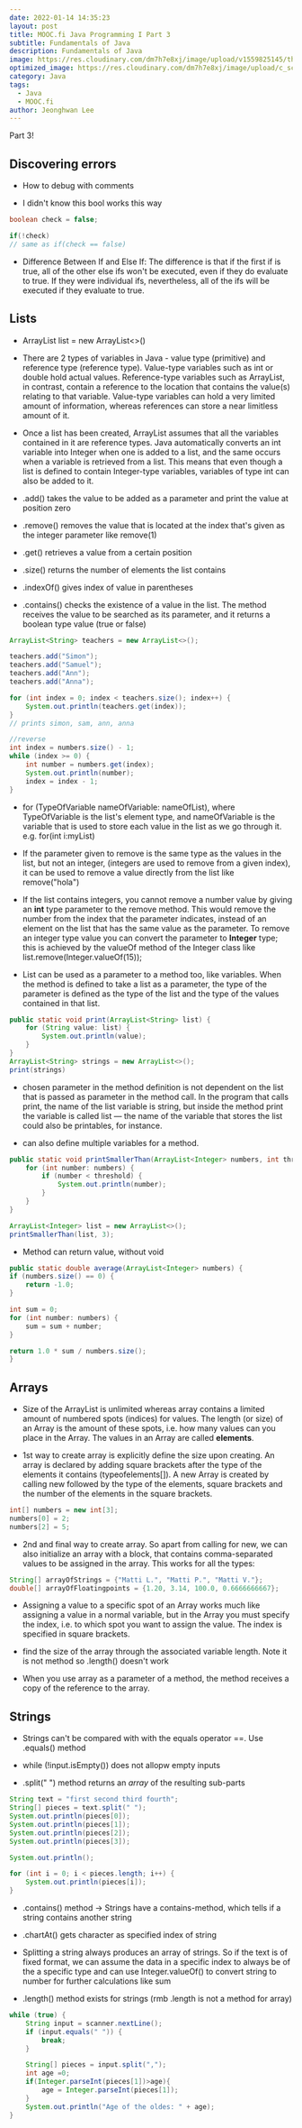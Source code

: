 ```yaml
---
date: 2022-01-14 14:35:23
layout: post
title: MOOC.fi Java Programming I Part 3
subtitle: Fundamentals of Java
description: Fundamentals of Java
image: https://res.cloudinary.com/dm7h7e8xj/image/upload/v1559825145/theme16_o0seet.jpg
optimized_image: https://res.cloudinary.com/dm7h7e8xj/image/upload/c_scale,w_380/v1559825145/theme16_o0seet.jpg
category: Java
tags:
  - Java
  - MOOC.fi
author: Jeonghwan Lee
---
```


Part 3!

## Discovering errors
* How to debug with comments

* I didn't know this bool works this way
```java
boolean check = false;

if(!check)
// same as if(check == false)
```

* Difference Between If and Else If: The difference is that if the first if is true, all of the other else ifs won't be executed, even if they do evaluate to true. If they were individual ifs, nevertheless, all of the ifs will be executed if they evaluate to true.

## Lists
* ArrayList<Type> list = new ArrayList<>()

* There are 2 types of variables in Java - value type (primitive) and reference type (reference type). Value-type variables such as int or double hold actual values. Reference-type variables such as ArrayList, in contrast, contain a reference to the location that contains the value(s) relating to that variable. Value-type variables can hold a very limited amount of information, whereas references can store a near limitless amount of it.

* Once a list has been created, ArrayList assumes that all the variables contained in it are reference types. Java automatically converts an int variable into Integer when one is added to a list, and the same occurs when a variable is retrieved from a list. This means that even though a list is defined to contain Integer-type variables, variables of type int can also be added to it.

* .add() takes the value to be added as a parameter and print the value at position zero

* .remove() removes the value that is located at the index that's given as the integer parameter like remove(1)

* .get() retrieves a value from a certain position

* .size() returns the number of elements the list contains

* .indexOf() gives index of value in parentheses

* .contains() checks the existence of a value in the list. The method receives the value to be searched as its parameter, and it returns a boolean type value (true or false)

```java
ArrayList<String> teachers = new ArrayList<>();

teachers.add("Simon");
teachers.add("Samuel");
teachers.add("Ann");
teachers.add("Anna");

for (int index = 0; index < teachers.size(); index++) {
    System.out.println(teachers.get(index));
}
// prints simon, sam, ann, anna

//reverse
int index = numbers.size() - 1;
while (index >= 0) {
    int number = numbers.get(index);
    System.out.println(number);
    index = index - 1;
}
```

* for (TypeOfVariable nameOfVariable: nameOfList), where TypeOfVariable is the list's element type, and nameOfVariable is the variable that is used to store each value in the list as we go through it. e.g. for(int i:myList)

* If the parameter given to remove is the same type as the values in the list, but not an integer, (integers are used to remove from a given index), it can be used to remove a value directly from the list like remove("hola")

* If the list contains integers, you cannot remove a number value by giving an **int** type parameter to the remove method. This would remove the number from the index that the parameter indicates, instead of an element on the list that has the same value as the parameter. To remove an integer type value you can convert the parameter to **Integer** type; this is achieved by the valueOf method of the Integer class like list.remove(Integer.valueOf(15));

* List can be used as a parameter to a method too, like variables. When the method is defined to take a list as a parameter, the type of the parameter is defined as the type of the list and the type of the values contained in that list.

```java
public static void print(ArrayList<String> list) {
    for (String value: list) {
        System.out.println(value);
    }
}
ArrayList<String> strings = new ArrayList<>();
print(strings)
```
* chosen parameter in the method definition is not dependent on the list that is passed as parameter in the method call. In the program that calls print, the name of the list variable is string, but inside the method print the variable is called list — the name of the variable that stores the list could also be printables, for instance.

* can also define multiple variables for a method. 

```java
public static void printSmallerThan(ArrayList<Integer> numbers, int threshold) {
    for (int number: numbers) {
        if (number < threshold) {
            System.out.println(number);
        }
    }
}

ArrayList<Integer> list = new ArrayList<>();
printSmallerThan(list, 3);
```

* Method can return value, without void

```java
public static double average(ArrayList<Integer> numbers) {
if (numbers.size() == 0) {
    return -1.0;
}

int sum = 0;
for (int number: numbers) {
    sum = sum + number;
}

return 1.0 * sum / numbers.size();
}
```

## Arrays
* Size of the ArrayList is unlimited whereas array contains a limited amount of numbered spots (indices) for values. The length (or size) of an Array is the amount of these spots, i.e. how many values can you place in the Array. The values in an Array are called **elements**.

* 1st way to create array is explicitly define the size upon creating. An array is declared by adding square brackets after the type of the elements it contains (typeofelements[]). A new Array is created by calling new followed by the type of the elements, square brackets and the number of the elements in the square brackets.

```java
int[] numbers = new int[3];
numbers[0] = 2;
numbers[2] = 5;
```

* 2nd and final way to create array. So apart from calling for new, we can also initialize an array with a block, that contains comma-separated values to be assigned in the array. This works for all the types:

```java
String[] arrayOfStrings = {"Matti L.", "Matti P.", "Matti V."};
double[] arrayOfFloatingpoints = {1.20, 3.14, 100.0, 0.6666666667};
```

* Assigning a value to a specific spot of an Array works much like assigning a value in a normal variable, but in the Array you must specify the index, i.e. to which spot you want to assign the value. The index is specified in square brackets.

* find the size of the array through the associated variable length. Note it is not method so .length() doesn't work

* When you use array as a parameter of a method, the method receives a copy of the reference to the array.

## Strings
* Strings can't be compared with with the equals operator ==. Use .equals() method 

* while (!input.isEmpty()) does not allopw empty inputs

* .split(" ") method returns an *array* of the resulting sub-parts

```java
String text = "first second third fourth";
String[] pieces = text.split(" ");
System.out.println(pieces[0]);
System.out.println(pieces[1]);
System.out.println(pieces[2]);
System.out.println(pieces[3]);

System.out.println();

for (int i = 0; i < pieces.length; i++) {
    System.out.println(pieces[i]);
}
```

* .contains() method -> Strings have a contains-method, which tells if a string contains another string

* .chartAt() gets character as specified index of string 

* Splitting a string always produces an array of strings. So if the text is of fixed format, we can assume the data in a specific index to always be of the a specific type and can use Integer.valueOf() to convert string to number for further calculations like sum 

* .length() method exists for strings (rmb .length is not a method for array) 

```java
while (true) {
    String input = scanner.nextLine();
    if (input.equals(" ")) {
        break;
    }

    String[] pieces = input.split(",");
    int age =0;
    if(Integer.parseInt(pieces[1])>age){
        age = Integer.parseInt(pieces[1]);
    }
    System.out.println("Age of the oldes: " + age);
}
```









